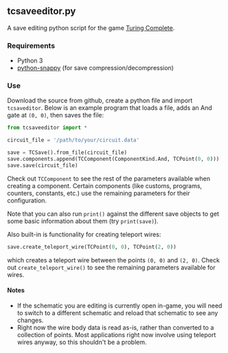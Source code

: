
## tcsaveeditor.py
A save editing python script for the game [Turing Complete](https://store.steampowered.com/app/1444480/Turing_Complete/).

### Requirements
- Python 3
- [python-snappy](https://pypi.org/project/python-snappy/) (for save compression/decompression)

### Use
Download the source from github, create a python file and import `tcsaveditor`. Below is an example program that loads a file, adds an And gate at `(0, 0)`, then saves the file:
```python
from tcsaveeditor import *

circuit_file = '/path/to/your/circuit.data'

save = TCSave().from_file(circuit_file)
save.components.append(TCComponent(ComponentKind.And, TCPoint(0, 0)))
save.save(circuit_file)
```
Check out `TCComponent` to see the rest of the parameters available when creating a component. Certain components (like customs, programs, counters, constants, etc.) use the remaining parameters for their configuration.

Note that you can also run `print()` against the different save objects to get some basic information about them (try `print(save)`).

Also built-in is functionality for creating teleport wires:
```python
save.create_teleport_wire(TCPoint(0, 0), TCPoint(2, 0))
```
which creates a teleport wire between the points `(0, 0)` and `(2, 0)`. Check out `create_teleport_wire()` to see the remaining parameters available for wires.

#### Notes
- If the schematic you are editing is currently open in-game, you will need to switch to a different schematic and reload that schematic to see any changes.
- Right now the wire body data is read as-is, rather than converted to a collection of points. Most applications right now involve using teleport wires anyway, so this shouldn\'t be a problem.
